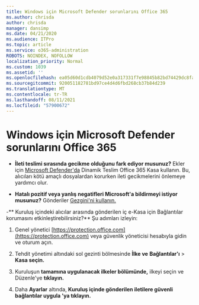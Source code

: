 ```yaml
---
title: Windows için Microsoft Defender sorunlarını Office 365
ms.author: chrisda
author: chrisda
manager: dansimp
ms.date: 04/21/2020
ms.audience: ITPro
ms.topic: article
ms.service: o365-administration
ROBOTS: NOINDEX, NOFOLLOW
localization_priority: Normal
ms.custom: 1039
ms.assetid: ''
ms.openlocfilehash: ea05d60d1cdb4079d52e0a317331f7e98845b82bd74429dc8fa63377c2527a74
ms.sourcegitcommit: 920051182781bd97ce4d4d6fbd268cb37b84d239
ms.translationtype: MT
ms.contentlocale: tr-TR
ms.lasthandoff: 08/11/2021
ms.locfileid: "57900672"
---
```

# <a name="troubleshooting-microsoft-defender-for-office-365"></a>Windows için Microsoft Defender sorunlarını Office 365

- **İleti teslimi sırasında gecikme olduğunu fark ediyor musunuz?** Ekler için [Microsoft Defender'da](https://docs.microsoft.com/microsoft-365/security/office-365-security/dynamic-delivery-and-previewing) Dinamik Teslim Office 365 Kasa kullanın. Bu, alıcıları kötü amaçlı dosyalardan korurken ileti gecikmelerini önlemeye yardımcı olur.

- **Hatalı pozitif veya yanlış negatifleri Microsoft'a bildirmeyi istiyor musunuz?** Gönderiler [Gezgini'ni kullanın.](https://protection.office.com/reportsubmission)

-** Kuruluş içindeki alıcılar arasında gönderilen iç e-Kasa için Bağlantılar korumasını etkinleştirebilirsiniz?** Şu adımları izleyin:

  1. Genel yönetici [https://protection.office.com](https://protection.office.com) veya güvenlik yöneticisi hesabıyla gidin ve oturum açın.

  2. Tehdit yönetimi altındaki sol gezinti bölmesinde **İlke ve** **Bağlantılar'ı** \> **Kasa seçin.**

  3. Kuruluşun **tamamına uygulanacak ilkeler bölümünde,** ilkeyi seçin ve Düzenle'ye **tıklayın.**

  4. Daha **Ayarlar** altında, **Kuruluş içinde gönderilen iletilere güvenli bağlantılar uygula 'ya tıklayın.**
